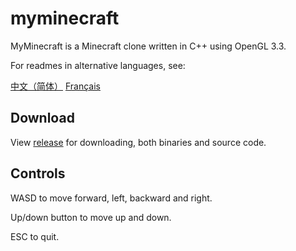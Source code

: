 # myminecraft
MyMinecraft is a Minecraft clone written in C++ using OpenGL 3.3.

For readmes in alternative languages, see:

[中文（简体）](https://github.com/charlesdong/myminecraft/blob/master/docs/readme-zh.md)
[Français](https://github.com/charlesdong/myminecraft/blob/master/docs/readme-fr.md)

## Download
View [release](https://github.com/minetest/minetest/releases) for downloading, both binaries and source code.

## Controls

WASD to move forward, left, backward and right.

Up/down button to move up and down.

ESC to quit.

